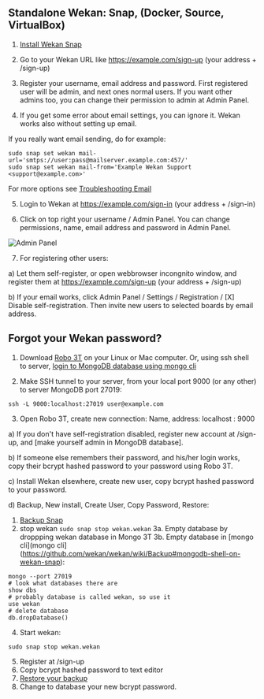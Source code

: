 ## Standalone Wekan: Snap, (Docker, Source, VirtualBox)

1) [Install Wekan Snap](https://github.com/wekan/wekan-snap/wiki/Install)

2) Go to your Wekan URL like https://example.com/sign-up (your address + /sign-up)

3) Register your username, email address and password. First registered user will be admin, and next ones normal users. If you want other admins too, you can change their permission to admin at Admin Panel.

4) If you get some error about email settings, you can ignore it. Wekan works also without setting up email.

If you really want email sending, do for example:
```
sudo snap set wekan mail-url='smtps://user:pass@mailserver.example.com:457/'
sudo snap set wekan mail-from='Example Wekan Support <support@example.com>'
```
For more options see [Troubleshooting Email](https://github.com/wekan/wekan/wiki/Troubleshooting-Mail)

5) Login to Wekan at https://example.com/sign-in (your address + /sign-in)

6) Click on top right your username / Admin Panel. You can change permissions, name, email address and password in Admin Panel.

![Admin Panel](https://wekan.github.io/wekan-admin-panel.png)

7) For registering other users:

a) Let them self-register, or open webbrowser incongnito window, and register them at https://example.com/sign-up (your address + /sign-up)

b) If your email works, click Admin Panel / Settings / Registration / [X] Disable self-registration. Then invite new users to selected boards by email address.

## Forgot your Wekan password?

1) Download [Robo 3T](https://robomongo.org) on your Linux or Mac computer. Or, using ssh shell to server, [login to MongoDB database using mongo cli](https://github.com/wekan/wekan/wiki/Backup#mongodb-shell-on-wekan-snap)

2) Make SSH tunnel to your server, from your local port 9000 (or any other) to server MongoDB port 27019:
```
ssh -L 9000:localhost:27019 user@example.com
```
3) Open Robo 3T, create new connection: Name, address: localhost : 9000 

a) If you don't have self-registration disabled, register new account at /sign-up, and [make yourself admin in MongoDB database].

b) If someone else remembers their password, and his/her login works, copy their bcrypt hashed password to your password using Robo 3T.

c) Install Wekan elsewhere, create new user, copy bcrypt hashed password to your password.

d) Backup, New install, Create User, Copy Password, Restore:

1. [Backup Snap](https://github.com/wekan/wekan-snap/wiki/Backup-and-restore)
2. stop wekan `sudo snap stop wekan.wekan`
3a. Empty database by droppping wekan database in Mongo 3T
3b. Empty database in [mongo cli](mongo cli](https://github.com/wekan/wekan/wiki/Backup#mongodb-shell-on-wekan-snap):
```
mongo --port 27019
# look what databases there are
show dbs
# probably database is called wekan, so use it
use wekan
# delete database
db.dropDatabase()
```
4. Start wekan:
```
sudo snap stop wekan.wekan
```
5. Register at /sign-up
6. Copy bcrypt hashed password to text editor
7. [Restore your backup](https://github.com/wekan/wekan-snap/wiki/Backup-and-restore)
8. Change to database your new bcrypt password.

